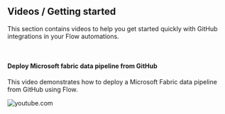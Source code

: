 ## Videos / Getting started
This section contains videos to help you get started quickly with GitHub integrations in your Flow automations.  

<br/>

#### Deploy Microsoft fabric data pipeline from GitHub
This video demonstrates how to deploy a Microsoft Fabric data pipeline from GitHub using Flow.

![youtube.com](https://youtu.be/IxiR-w8oUaI)